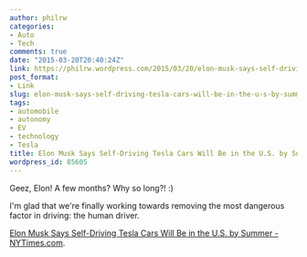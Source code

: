 ```yaml
---
author: philrw
categories:
- Auto
- Tech
comments: true
date: "2015-03-20T20:40:24Z"
link: https://philrw.wordpress.com/2015/03/20/elon-musk-says-self-driving-tesla-cars-will-be-in-the-u-s-by-summer-nytimes-com/
post_format:
- Link
slug: elon-musk-says-self-driving-tesla-cars-will-be-in-the-u-s-by-summer-nytimes-com
tags:
- automobile
- autonomy
- EV
- technology
- Tesla
title: Elon Musk Says Self-Driving Tesla Cars Will Be in the U.S. by Summer - NYTimes.com
wordpress_id: 85605
---
```


Geez, Elon! A few months? Why so long?! :)

I'm glad that we're finally working towards removing the most dangerous factor in driving: the human driver.

[Elon Musk Says Self-Driving Tesla Cars Will Be in the U.S. by Summer - NYTimes.com](http://www.nytimes.com/2015/03/20/business/elon-musk-says-self-driving-tesla-cars-will-be-in-the-us-by-summer.html).

